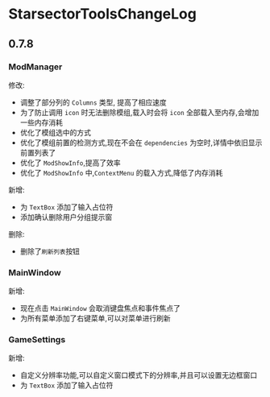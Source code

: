 ﻿# StarsectorToolsChangeLog

## 0.7.8

### ModManager

修改:

- 调整了部分列的 `Columns` 类型, 提高了相应速度
- 为了防止调用 `icon` 时无法删除模组,载入时会将 `icon` 全部载入至内存,会增加一些内存消耗
- 优化了模组选中的方式
- 优化了模组前置的检测方式,现在不会在 `dependencies` 为空时,详情中依旧显示前置列表了
- 优化了 `ModShowInfo`,提高了效率
- 优化了 `ModShowInfo` 中,`ContextMenu` 的载入方式,降低了内存消耗

新增:

- 为 `TextBox` 添加了输入占位符
- 添加确认删除用户分组提示窗

删除:

- 删除了`刷新列表`按钮

### MainWindow

新增:

- 现在点击 `MainWindow` 会取消键盘焦点和事件焦点了
- 为所有菜单添加了右键菜单,可以对菜单进行刷新

### GameSettings

新增:

- 自定义分辨率功能,可以自定义窗口模式下的分辨率,并且可以设置无边框窗口
- 为 `TextBox` 添加了输入占位符
